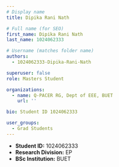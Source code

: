```yaml
---
# Display name
title: Dipika Rani Nath

# Full name (for SEO)
first_name: Dipika Rani Nath
last_name: 1024062333

# Username (matches folder name)
authors:
  - 1024062333-Dipika-Rani-Nath

superuser: false
role: Masters Student

organizations:
  - name: Q-PACER RG, Dept of EEE, BUET
    url: ''

bio: Student ID 1024062333

user_groups:
  - Grad Students
---
```


* **Student ID:** 1024062333
* **Research Division:** EP
* **BSc Institution:** BUET
